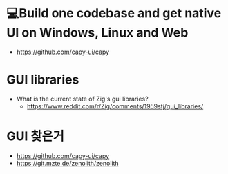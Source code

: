 # 💻Build one codebase and get native UI on Windows, Linux and Web 
- https://github.com/capy-ui/capy

# GUI libraries
- What is the current state of Zig's gui libraries? 
  - https://www.reddit.com/r/Zig/comments/1959stj/gui_libraries/

# GUI 찾은거
- https://github.com/capy-ui/capy
- https://git.mzte.de/zenolith/zenolith

